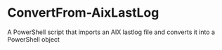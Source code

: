 # ConvertFrom-AixLastLog
A PowerShell script that imports an AIX lastlog file and converts it into a PowerShell object

